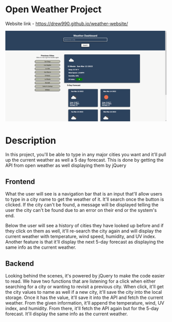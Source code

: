 # Open Weather Project

Website link - https://drew990.github.io/weather-website/

![ScreenShot](WeatherScreenshot.png)

# Description

In this project, you'll be able to type in any major cities you want and it'll pull up the current weather as well a 5 day forecast. This is done by getting the API from open weather as well displaying them by jQuery

## Frontend

What the user will see is a navigation bar that is an input that'll allow users to type in a city name to get the weather of it. It'll search once the button is clicked. If the city can't be found, a message will be displayed telling the user the city can't be found due to an error on their end or the system's end.

Below the user will see a history of cities they have looked up before and if they click on them as well, it'll re-search the city again and will display the current weather with temperature, wind speed, humidity, and UV index. Another feature is that it'll display the next 5-day forecast as displaying the same info as the current weather.

## Backend

Looking behind the scenes, it's powered by jQuery to make the code easier to read. We have two functions that are listening for a click when either searching for a city or wanting to revisit a previous city. When click, it'll get the city values to name as well if a new city, it'll save the city into the local storage. Once it has the value, it'll save it into the API and fetch the current weather. From the given information, it'll append the temperature, wind, UV index, and humidity. From there, it'll fetch the API again but for the 5-day forecast. It'll display the same info as the current weather.
